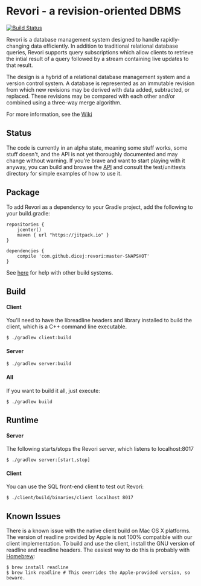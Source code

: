Revori - a revision-oriented DBMS
=================================

[![Build Status](https://travis-ci.org/dicej/revori.png?branch=master)](https://travis-ci.org/dicej/revori)

Revori is a database management system designed to handle
rapidly-changing data efficiently.  In addition to traditional
relational database queries, Revori supports query subscriptions
which allow clients to retrieve the intial result of a query followed
by a stream containing live updates to that result.

The design is a hybrid of a relational database management system and
a version control system.  A database is represented as an immutable
revision from which new revisions may be derived with data added,
subtracted, or replaced.  These revisions may be compared with each
other and/or combined using a three-way merge algorithm.

For more information, see the [Wiki](https://github.com/ReadyTalk/revori/wiki)

Status
------

The code is currently in an alpha state, meaning some stuff works,
some stuff doesn't, and the API is not yet thoroughly documented and
may change without warning.  If you're brave and want to start playing
with it anyway, you can build and browse the
[API](https://jitpack.io/com/github/dicej/revori/master-bc94402ca5-1/javadoc/index.html?com/readytalk/revori/Revision.html)
and consult the test/unittests directory for simple examples of how to
use it.

Package
-------

To add Revori as a dependency to your Gradle project, add the
following to your build.gradle:

```
repositories {
    jcenter()
    maven { url "https://jitpack.io" }
}

dependencies {
    compile 'com.github.dicej:revori:master-SNAPSHOT'
}
```

See [here](https://jitpack.io/docs/#building-with-jitpack) for help
with other build systems.

Build
-----

#### Client

You'll need to have the libreadline headers and library installed to
build the client, which is a C++ command line executable.

	$ ./gradlew client:build

#### Server

	$ ./gradlew server:build


#### All

If you want to build it all, just execute:

	$ ./gradlew build


Runtime
-------

#### Server

The following starts/stops the Revori server, which listens to localhost:8017

	$ ./gradlew server:[start,stop]


#### Client

You can use the SQL front-end client to test out Revori:

	$ ./client/build/binaries/client localhost 8017


Known Issues
------------

There is a known issue with the native client build on Mac OS X platforms.
The version of readline provided by Apple is not 100% compatible with our
client implementation. To build and use the client, install the GNU version
of readline and readline headers. The easiest way to do this is probably with
[Homebrew](http://mxcl.github.com/homebrew/):

	$ brew install readline
	$ brew link readline # This overrides the Apple-provided version, so beware.
